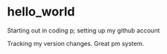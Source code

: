 # hello_world
Starting out in coding p; setting up my github account

Tracking my version changes.  Great pm system.  
